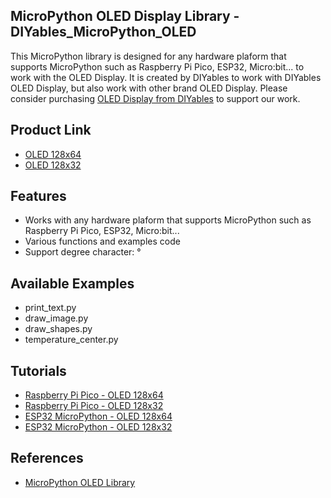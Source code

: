 ## MicroPython OLED Display Library - DIYables_MicroPython_OLED
This MicroPython library is designed for any hardware plaform that supports MicroPython such as Raspberry Pi Pico, ESP32, Micro:bit... to work with the OLED Display. It is created by DIYables to work with DIYables OLED Display, but also work with other brand OLED Display. Please consider purchasing [OLED Display from DIYables](https://amazon.com/dp/B0D91MYBR3) to support our work.



Product Link
----------------------------
* [OLED 128x64](https://diyables.io/products/oled-128x64)
* [OLED 128x32](https://diyables.io/products/oled-128x32)


Features
----------------------------
* Works with any hardware plaform that supports MicroPython such as Raspberry Pi Pico, ESP32, Micro:bit...
* Various functions and examples code
* Support degree character: °

Available Examples
----------------------------
* print_text.py
* draw_image.py
* draw_shapes.py
* temperature_center.py



Tutorials
----------------------------
* [Raspberry Pi Pico - OLED 128x64](https://newbiely.com/tutorials/raspberry-pico/raspberry-pi-pico-oled-128x64)
* [Raspberry Pi Pico - OLED 128x32](https://newbiely.com/tutorials/raspberry-pico/raspberry-pi-pico-oled-128x32)
* [ESP32 MicroPython - OLED 128x64](https://newbiely.com/tutorials/esp32-micropython/esp32-micropython-oled-128x64)
* [ESP32 MicroPython - OLED 128x32](https://newbiely.com/tutorials/esp32-micropython/esp32-micropython-oled-128x32)



References
----------------------------
* [MicroPython OLED Library](https://newbiely.com/tutorials/micropython/micropython-oled-library)
